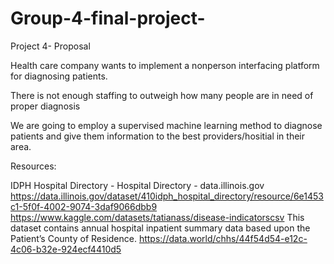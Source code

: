 # Group-4-final-project-

Project 4- Proposal


Health care company wants to implement a nonperson interfacing platform for diagnosing patients. 

There is not enough staffing to outweigh how many people are in need of proper diagnosis 

We are going to employ a supervised machine learning method to diagnose patients and give them information to the best providers/hositial in their area. 




Resources:

IDPH Hospital Directory - Hospital Directory - data.illinois.gov
https://data.illinois.gov/dataset/410idph_hospital_directory/resource/6e1453c1-5f0f-4002-9074-3daf9066dbb9
https://www.kaggle.com/datasets/tatianass/disease-indicatorscsv
This dataset contains annual hospital inpatient summary data based upon the Patient’s County of Residence.
https://data.world/chhs/44f54d54-e12c-4c06-b32e-924ecf4410d5
